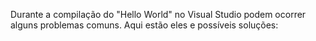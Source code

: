 Durante a compilação do "Hello World" no Visual Studio podem ocorrer alguns problemas comuns. Aqui estão eles e possíveis soluções:

